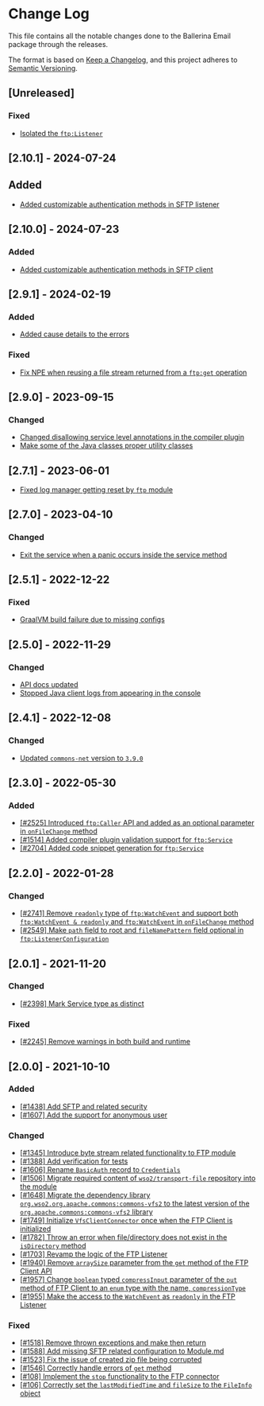 # Change Log
This file contains all the notable changes done to the Ballerina Email package through the releases.

The format is based on [Keep a Changelog](https://keepachangelog.com/en/1.0.0/), and this project adheres to [Semantic Versioning](https://semver.org/spec/v2.0.0.html).

## [Unreleased]

### Fixed

- [Isolated the `ftp:Listener`](https://github.com/ballerina-platform/module-ballerina-ftp/pull/1287)

## [2.10.1] - 2024-07-24

## Added

- [Added customizable authentication methods in SFTP listener](https://github.com/ballerina-platform/ballerina-library/issues/6771)

## [2.10.0] - 2024-07-23

### Added

- [Added customizable authentication methods in SFTP client](https://github.com/ballerina-platform/ballerina-library/issues/6768)

## [2.9.1] - 2024-02-19

### Added

- [Added cause details to the errors](https://github.com/ballerina-platform/ballerina-library/issues/6064)

### Fixed

- [Fix NPE when reusing a file stream returned from a `ftp:get` operation](https://github.com/ballerina-platform/ballerina-library/issues/5990)

## [2.9.0] - 2023-09-15

### Changed

- [Changed disallowing service level annotations in the compiler plugin](https://github.com/ballerina-platform/ballerina-standard-library/issues/4741)
- [Make some of the Java classes proper utility classes](https://github.com/ballerina-platform/ballerina-standard-library/issues/5070)

## [2.7.1] - 2023-06-01

- [Fixed log manager getting reset by `ftp` module](https://github.com/ballerina-platform/ballerina-standard-library/issues/4478)

## [2.7.0] - 2023-04-10

### Changed
- [Exit the service when a panic occurs inside the service method](https://github.com/ballerina-platform/ballerina-standard-library/issues/4241)

## [2.5.1] - 2022-12-22

### Fixed

- [GraalVM build failure due to missing configs](https://github.com/ballerina-platform/ballerina-standard-library/issues/4483)

## [2.5.0] - 2022-11-29

### Changed
- [API docs updated](https://github.com/ballerina-platform/ballerina-standard-library/issues/3463)
- [Stopped Java client logs from appearing in the console](https://github.com/ballerina-platform/module-ballerina-ftp/pull/824)

## [2.4.1] - 2022-12-08

### Changed
- [Updated `commons-net` version to `3.9.0`](https://github.com/ballerina-platform/ballerina-standard-library/issues/3841)

## [2.3.0] - 2022-05-30

### Added
- [[#2525] Introduced `ftp:Caller` API and added as an optional parameter in `onFileChange` method](https://github.com/ballerina-platform/ballerina-standard-library/issues/2525)
- [[#1514] Added compiler plugin validation support for `ftp:Service`](https://github.com/ballerina-platform/ballerina-standard-library/issues/1514)
- [[#2704] Added code snippet generation for `ftp:Service`](https://github.com/ballerina-platform/ballerina-standard-library/issues/2704)

## [2.2.0] - 2022-01-28

### Changed
 - [[#2741] Remove `readonly` type of `ftp:WatchEvent` and support both `ftp:WatchEvent & readonly` and `ftp:WatchEvent` in `onFileChange` method](https://github.com/ballerina-platform/ballerina-standard-library/issues/2741)
 - [[#2549] Make `path` field to root and `fileNamePattern` field optional in `ftp:ListenerConfiguration`](https://github.com/ballerina-platform/ballerina-standard-library/issues/2549)

## [2.0.1] - 2021-11-20

### Changed
 - [[#2398] Mark Service type as distinct](https://github.com/ballerina-platform/ballerina-standard-library/issues/2398)

### Fixed
 - [[#2245] Remove warnings in both build and runtime](https://github.com/ballerina-platform/ballerina-standard-library/issues/2245)

## [2.0.0] - 2021-10-10

### Added
 - [[#1438] Add SFTP and related security](https://github.com/ballerina-platform/ballerina-standard-library/issues/1438)
 - [[#1607] Add the support for anonymous user](https://github.com/ballerina-platform/ballerina-standard-library/issues/1607)

### Changed
 - [[#1345] Introduce byte stream related functionality to FTP module](https://github.com/ballerina-platform/ballerina-standard-library/issues/1345)
 - [[#1388] Add verification for tests](https://github.com/ballerina-platform/ballerina-standard-library/issues/1388)
 - [[#1606] Rename `BasicAuth` record to `Credentials`](https://github.com/ballerina-platform/ballerina-standard-library/issues/1606)
 - [[#1506] Migrate required content of `wso2/transport-file` repository into the module](https://github.com/ballerina-platform/ballerina-standard-library/issues/1506)
 - [[#1648] Migrate the dependency library `org.wso2.org.apache.commons:commons-vfs2` to the latest version of the `org.apache.commons:commons-vfs2` library](https://github.com/ballerina-platform/ballerina-standard-library/issues/1648)
 - [[#1749] Initialize `VfsClientConnector` once when the FTP Client is initialized](https://github.com/ballerina-platform/ballerina-standard-library/issues/1749)
 - [[#1782] Throw an error when file/directory does not exist in the `isDirectory` method](https://github.com/ballerina-platform/ballerina-standard-library/issues/1782)
 - [[#1703] Revamp the logic of the FTP Listener](https://github.com/ballerina-platform/ballerina-standard-library/issues/1703)
 - [[#1940] Remove `arraySize` parameter from the `get` method of the FTP Client API](https://github.com/ballerina-platform/ballerina-standard-library/issues/1940)
 - [[#1957] Change `boolean` typed `compressInput` parameter of the `put` method of FTP Client to an `enum` type with the name, `compressionType`](https://github.com/ballerina-platform/ballerina-standard-library/issues/1957)
 - [[#1955] Make the access to the `WatchEvent` as `readonly` in the FTP Listener](https://github.com/ballerina-platform/ballerina-standard-library/issues/1955)

### Fixed
 - [[#1518] Remove thrown exceptions and make then return](https://github.com/ballerina-platform/ballerina-standard-library/issues/1518)
 - [[#1588] Add missing SFTP related configuration to Module.md](https://github.com/ballerina-platform/ballerina-standard-library/issues/1588)
 - [[#1523] Fix the issue of created zip file being corrupted](https://github.com/ballerina-platform/ballerina-standard-library/issues/1523)
 - [[#1546] Correctly handle errors of `get` method](https://github.com/ballerina-platform/ballerina-standard-library/issues/1546)
 - [[#108] Implement the `stop` functionality to the FTP connector](https://github.com/ballerina-platform/ballerina-standard-library/issues/108)
 - [[#106] Correctly set the `lastModifiedTime` and `fileSize` to the `FileInfo` object](https://github.com/ballerina-platform/ballerina-standard-library/issues/106)
